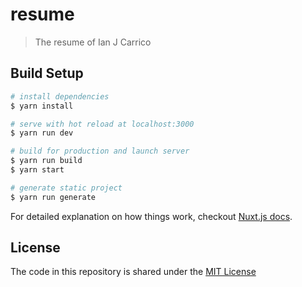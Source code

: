 # resume

> The resume of Ian J Carrico

## Build Setup

``` bash
# install dependencies
$ yarn install

# serve with hot reload at localhost:3000
$ yarn run dev

# build for production and launch server
$ yarn run build
$ yarn start

# generate static project
$ yarn run generate
```

For detailed explanation on how things work, checkout [Nuxt.js docs](https://nuxtjs.org).


## License

The code in this repository is shared under the [MIT License](https://github.com/iamcarrico/resume-old/blob/master/LICENSE)
